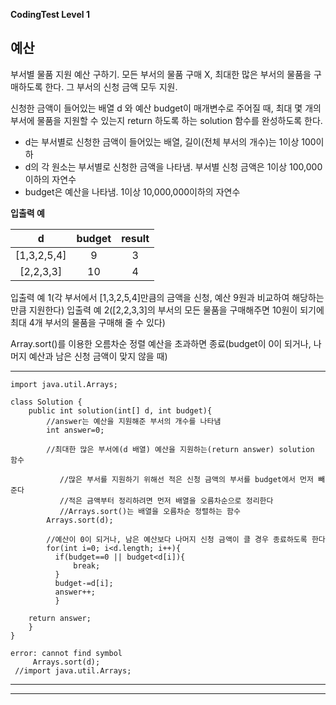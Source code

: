 **CodingTest Level 1**

## 예산
부서별 물품 지원 예산 구하기.
모든 부서의 물품 구매 X, 최대한 많은 부서의 물품을 구매하도록 한다.
그 부서의 신청 금액 모두 지원.

신청한 금액이 들어있는 배열 d 와 예산 budget이 매개변수로 주어질 때,
최대 몇 개의 부서에 물품을 지원할 수 있는지 return 하도록 하는 solution 함수를 완성하도록 한다.

- d는 부서별로 신청한 금액이 들어있는 배열, 길이(전체 부서의 개수)는 1이상 100이하
- d의 각 원소는 부서별로 신청한 금액을 나타냄. 부서별 신청 금액은 1이상 100,000이하의 자연수
- budget은 예산을 나타냄. 1이상 10,000,000이하의 자연수


__입출력 예__

| d | budget | result |
|:---:|:---:|:---:|
| [1,3,2,5,4] | 9 | 3 |
| [2,2,3,3] | 10 | 4 |

입출력 예 1(각 부서에서 [1,3,2,5,4]만큼의 금액을 신청, 예산 9원과 비교하여 해당하는 만큼 지원한다)
입출력 예 2([2,2,3,3]의 부서의 모든 물품을 구매해주면 10원이 되기에 최대 4개 부서의 물품을 구매해 줄 수 있다)


Array.sort()를 이용한 오름차순 정렬
예산을 초과하면 종료(budget이 0이 되거나, 나머지 예산과 남은 신청 금액이 맞지 않을 때)


---
	import java.util.Arrays;
	
	class Solution {
		public int solution(int[] d, int budget){
			//answer는 예산을 지원해준 부서의 개수를 나타냄
			int answer=0;
			
			//최대한 많은 부서에(d 배열) 예산을 지원하는(return answer) solution 함수
      
		       //많은 부서를 지원하기 위해선 적은 신청 금액의 부서를 budget에서 먼저 빼준다
		       //적은 금액부터 정리하려면 먼저 배열을 오름차순으로 정리한다
		       //Arrays.sort()는 배열을 오름차순 정렬하는 함수
			Arrays.sort(d);
			
			//예산이 0이 되거나, 남은 예산보다 나머지 신청 금액이 클 경우 종료하도록 한다
			for(int i=0; i<d.length; i++){
			  if(budget==0 || budget<d[i]){
			      break;
			  }
			  budget-=d[i];
			  answer++;
		      }
			
		return answer;
		}
	}
	
	error: cannot find symbol
     	 Arrays.sort(d);
	 //import java.util.Arrays;
---

***



